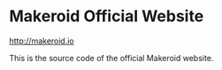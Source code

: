 # Makeroid Official Website
http://makeroid.io

This is the source code of the official Makeroid website.

